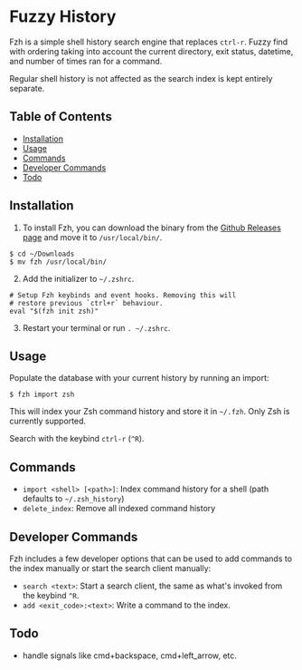 # **F**u**z**zy **H**istory

Fzh is a simple shell history search engine that replaces `ctrl-r`. Fuzzy find with ordering taking into account the current directory, exit status, datetime, and number of times ran for a command.

Regular shell history is not affected as the search index is kept entirely separate.

## Table of Contents

- [Installation](#installation)
- [Usage](#usage)
- [Commands](#commands)
- [Developer Commands](#developer-options)
- [Todo](#todo)

## Installation

1. To install Fzh, you can download the binary from the [Github Releases page](https://github.com/username/fzh/releases) and move it to `/usr/local/bin/`.

```
$ cd ~/Downloads
$ mv fzh /usr/local/bin/
```

2. Add the initializer to `~/.zshrc`.

```
# Setup Fzh keybinds and event hooks. Removing this will
# restore previous `ctrl+r` behaviour.
eval "$(fzh init zsh)"
```

3. Restart your terminal or run `. ~/.zshrc`.

## Usage

Populate the database with your current history by running an import:

```
$ fzh import zsh
```

This will index your Zsh command history and store it in `~/.fzh`. Only Zsh is currently supported.

Search with the keybind `ctrl-r` (`^R`).

## Commands

- `import <shell> [<path>]`: Index command history for a shell (path defaults to `~/.zsh_history`)
- `delete_index`: Remove all indexed command history

## Developer Commands

Fzh includes a few developer options that can be used to add commands to the index manually or start the search client manually:

- `search <text>`: Start a search client, the same as what's invoked from the keybind `^R`.
- `add <exit_code>:<text>`: Write a command to the index.

## Todo

- handle signals like cmd+backspace, cmd+left_arrow, etc.
